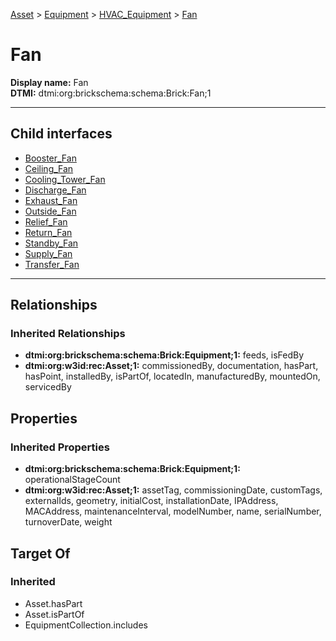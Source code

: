 [Asset](../../../Asset.md) > [Equipment](../../Equipment.md) > [HVAC_Equipment](../HVAC_Equipment.md) > [Fan](.)
# Fan

**Display name:** Fan<br />
**DTMI:** dtmi:org:brickschema:schema:Brick:Fan;1

---


## Child interfaces
* [Booster_Fan](Booster_Fan.md)
* [Ceiling_Fan](Ceiling_Fan.md)
* [Cooling_Tower_Fan](Cooling_Tower_Fan.md)
* [Discharge_Fan](Discharge_Fan.md)
* [Exhaust_Fan](Exhaust_Fan.md)
* [Outside_Fan](Outside_Fan.md)
* [Relief_Fan](Relief_Fan.md)
* [Return_Fan](Return_Fan.md)
* [Standby_Fan](Standby_Fan.md)
* [Supply_Fan](Supply_Fan.md)
* [Transfer_Fan](Transfer_Fan.md)

---
## Relationships
### Inherited Relationships
* **dtmi:org:brickschema:schema:Brick:Equipment;1:** feeds, isFedBy
* **dtmi:org:w3id:rec:Asset;1:** commissionedBy, documentation, hasPart, hasPoint, installedBy, isPartOf, locatedIn, manufacturedBy, mountedOn, servicedBy
## Properties
### Inherited Properties
* **dtmi:org:brickschema:schema:Brick:Equipment;1:** operationalStageCount
* **dtmi:org:w3id:rec:Asset;1:** assetTag, commissioningDate, customTags, externalIds, geometry, initialCost, installationDate, IPAddress, MACAddress, maintenanceInterval, modelNumber, name, serialNumber, turnoverDate, weight
## Target Of
### Inherited
* Asset.hasPart
* Asset.isPartOf
* EquipmentCollection.includes
